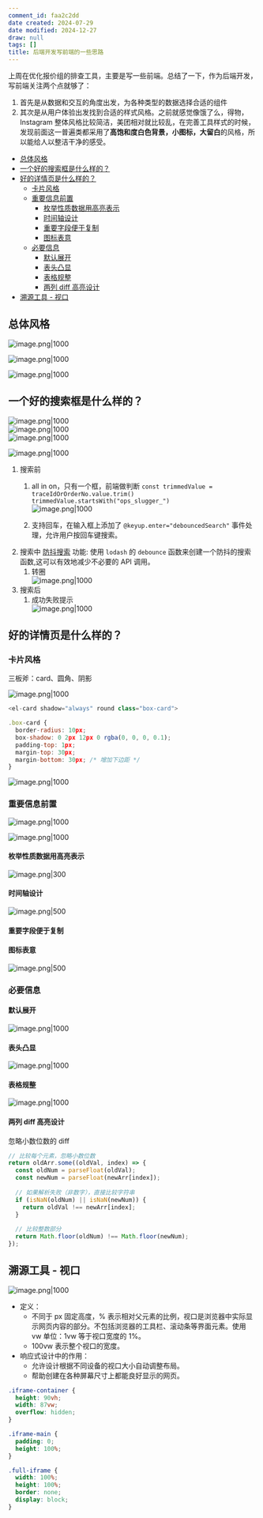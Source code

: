 ```yaml
---
comment_id: faa2c2dd
date created: 2024-07-29
date modified: 2024-12-27
draw: null
tags: []
title: 后端开发写前端的一些思路
---
```

上周在优化报价组的排查工具，主要是写一些前端。总结了一下，作为后端开发，写前端关注两个点就够了：

1. 首先是从数据和交互的角度出发，为各种类型的数据选择合适的组件
2. 其次是从用户体验出发找到合适的样式风格。之前就感觉像饿了么，得物，Instagram 整体风格比较简洁，美团相对就比较乱，在完善工具样式的时候，发现前面这一普遍类都采用了**高饱和度白色背景，小图标，大留白**的风格，所以能给人以整洁干净的感受。

<!-- more -->

- [总体风格](#%E6%80%BB%E4%BD%93%E9%A3%8E%E6%A0%BC)
- [一个好的搜索框是什么样的？](#%E4%B8%80%E4%B8%AA%E5%A5%BD%E7%9A%84%E6%90%9C%E7%B4%A2%E6%A1%86%E6%98%AF%E4%BB%80%E4%B9%88%E6%A0%B7%E7%9A%84%EF%BC%9F)
- [好的详情页是什么样的？](#%E5%A5%BD%E7%9A%84%E8%AF%A6%E6%83%85%E9%A1%B5%E6%98%AF%E4%BB%80%E4%B9%88%E6%A0%B7%E7%9A%84%EF%BC%9F)
	- [卡片风格](#%E5%8D%A1%E7%89%87%E9%A3%8E%E6%A0%BC)
	- [重要信息前置](#%E9%87%8D%E8%A6%81%E4%BF%A1%E6%81%AF%E5%89%8D%E7%BD%AE)
		- [枚举性质数据用高亮表示](#%E6%9E%9A%E4%B8%BE%E6%80%A7%E8%B4%A8%E6%95%B0%E6%8D%AE%E7%94%A8%E9%AB%98%E4%BA%AE%E8%A1%A8%E7%A4%BA)
		- [时间轴设计](#%E6%97%B6%E9%97%B4%E8%BD%B4%E8%AE%BE%E8%AE%A1)
		- [重要字段便于复制](#%E9%87%8D%E8%A6%81%E5%AD%97%E6%AE%B5%E4%BE%BF%E4%BA%8E%E5%A4%8D%E5%88%B6)
		- [图标表意](#%E5%9B%BE%E6%A0%87%E8%A1%A8%E6%84%8F)
	- [必要信息](#%E5%BF%85%E8%A6%81%E4%BF%A1%E6%81%AF)
		- [默认展开](#%E9%BB%98%E8%AE%A4%E5%B1%95%E5%BC%80)
		- [表头凸显](#%E8%A1%A8%E5%A4%B4%E5%87%B8%E6%98%BE)
		- [表格规整](#%E8%A1%A8%E6%A0%BC%E8%A7%84%E6%95%B4)
		- [两列 diff 高亮设计](#%E4%B8%A4%E5%88%97%20diff%20%E9%AB%98%E4%BA%AE%E8%AE%BE%E8%AE%A1)
- [溯源工具 - 视口](#%E6%BA%AF%E6%BA%90%E5%B7%A5%E5%85%B7%20-%20%E8%A7%86%E5%8F%A3)

## 总体风格

![image.png|1000](https://imagehosting4picgo.oss-cn-beijing.aliyuncs.com/imagehosting/fix-dir%2Fpicgo%2Fpicgo-clipboard-images%2F2024%2F07%2F18%2F20-41-15-68faf1a7ec15e6e86680bc2d8432b3fd-20240718204114-c50473.png)

![image.png|1000](https://imagehosting4picgo.oss-cn-beijing.aliyuncs.com/imagehosting/fix-dir%2Fpicgo%2Fpicgo-clipboard-images%2F2024%2F07%2F18%2F20-40-11-836eae405e4cb42d05ec2e43f64dd99c-20240718204010-ab86f4.png)

![image.png|1000](https://imagehosting4picgo.oss-cn-beijing.aliyuncs.com/imagehosting/fix-dir%2Fpicgo%2Fpicgo-clipboard-images%2F2024%2F07%2F18%2F20-29-41-7a5cdea97fdc5926f4fe42241d7c9758-20240718202939-98d492.png)

## 一个好的搜索框是什么样的？

![image.png|1000](https://imagehosting4picgo.oss-cn-beijing.aliyuncs.com/imagehosting/fix-dir%2Fpicgo%2Fpicgo-clipboard-images%2F2024%2F07%2F18%2F20-43-37-7aa750c4886e7a8a4a3697437a684833-20240718204336-76d847.png)  
![image.png|1000](https://imagehosting4picgo.oss-cn-beijing.aliyuncs.com/imagehosting/fix-dir%2Fpicgo%2Fpicgo-clipboard-images%2F2024%2F07%2F18%2F20-43-51-5c383e9625d96348af3f91ce9973ccaf-20240718204351-96793d.png)  
![image.png|1000](https://imagehosting4picgo.oss-cn-beijing.aliyuncs.com/imagehosting/fix-dir%2Fpicgo%2Fpicgo-clipboard-images%2F2024%2F07%2F18%2F22-49-47-2c97155760b34719278f2ecef19bef6e-20240718224946-ecf14e.png)

![image.png|1000](https://imagehosting4picgo.oss-cn-beijing.aliyuncs.com/imagehosting/fix-dir%2Fpicgo%2Fpicgo-clipboard-images%2F2024%2F07%2F18%2F20-31-24-0be3e213b255199785b167ee1dbbdbe7-20240718203123-6dbb41.png)

1. 搜索前
	1. all in on，只有一个框，前端做判断 `const trimmedValue = traceIdOrOrderNo.value.trim()` `trimmedValue.startsWith("ops_slugger_")`  
![image.png|1000](https://imagehosting4picgo.oss-cn-beijing.aliyuncs.com/imagehosting/fix-dir%2Fpicgo%2Fpicgo-clipboard-images%2F2024%2F07%2F25%2F22-20-00-6597385ff758caea268cc7b675c4a955-20240725221959-a6f594.png)

	2. 支持回车，在输入框上添加了 `@keyup.enter="debouncedSearch"` 事件处理，允许用户按回车键搜索。
2. 搜索中 [防抖搜索](防抖搜索.md) 功能: 使用 `lodash` 的 `debounce` 函数来创建一个防抖的搜索函数,这可以有效地减少不必要的 API 调用。
	1. 转圈  
![image.png|1000](https://imagehosting4picgo.oss-cn-beijing.aliyuncs.com/imagehosting/fix-dir%2Fpicgo%2Fpicgo-clipboard-images%2F2024%2F07%2F18%2F20-50-07-b1fa58d410b0283a972225878f32fca3-20240718205007-aaa148.png)
3. 搜索后
	1. 成功失败提示  
![image.png|1000](https://imagehosting4picgo.oss-cn-beijing.aliyuncs.com/imagehosting/fix-dir%2Fpicgo%2Fpicgo-clipboard-images%2F2024%2F07%2F18%2F20-50-33-d7ba3cb770080d4bdbb1c57898462122-20240718205032-1979b4.png)

## 好的详情页是什么样的？

### 卡片风格

三板斧：card、圆角、阴影

![image.png|1000](https://imagehosting4picgo.oss-cn-beijing.aliyuncs.com/imagehosting/fix-dir%2Fpicgo%2Fpicgo-clipboard-images%2F2024%2F07%2F18%2F21-01-48-7928d67174e928f47725ae7cc167f4aa-20240718210147-c5808b.png)

```js
<el-card shadow="always" round class="box-card">

.box-card {  
  border-radius: 10px;  
  box-shadow: 0 2px 12px 0 rgba(0, 0, 0, 0.1);  
  padding-top: 1px;  
  margin-top: 30px;  
  margin-bottom: 30px; /* 增加下边距 */
}
```

![image.png|1000](https://imagehosting4picgo.oss-cn-beijing.aliyuncs.com/imagehosting/fix-dir%2Fpicgo%2Fpicgo-clipboard-images%2F2024%2F07%2F18%2F20-57-31-46c877dbd4f9b63289c0c66010ab67b7-20240718205730-91247b.png)

### 重要信息前置

![image.png|1000](https://imagehosting4picgo.oss-cn-beijing.aliyuncs.com/imagehosting/fix-dir%2Fpicgo%2Fpicgo-clipboard-images%2F2024%2F07%2F18%2F20-55-34-1596ccda367a13aa4cbd98c9fe9517d2-20240718205534-71dc55.png)

![image.png|1000](https://imagehosting4picgo.oss-cn-beijing.aliyuncs.com/imagehosting/fix-dir%2Fpicgo%2Fpicgo-clipboard-images%2F2024%2F07%2F18%2F20-54-26-ed21462953a2f844ba6bf8b6d1e81c04-20240718205425-7339de.png)

#### 枚举性质数据用高亮表示

![image.png|300](https://imagehosting4picgo.oss-cn-beijing.aliyuncs.com/imagehosting/fix-dir%2Fpicgo%2Fpicgo-clipboard-images%2F2024%2F07%2F18%2F21-11-26-58a150f03afcf8c747139315ef229e10-20240718211126-a63a24.png)

#### 时间轴设计

![image.png|500](https://imagehosting4picgo.oss-cn-beijing.aliyuncs.com/imagehosting/fix-dir%2Fpicgo%2Fpicgo-clipboard-images%2F2024%2F07%2F18%2F21-11-41-f4a089ff3005012351271f4460efc432-20240718211140-16a08f.png)

#### 重要字段便于复制

#### 图标表意

![image.png|500](https://imagehosting4picgo.oss-cn-beijing.aliyuncs.com/imagehosting/fix-dir%2Fpicgo%2Fpicgo-clipboard-images%2F2024%2F07%2F18%2F21-12-02-6912fe52ab2f36fb92bb81948f046358-20240718211202-750a78.png)

### 必要信息

#### 默认展开

![image.png|1000](https://imagehosting4picgo.oss-cn-beijing.aliyuncs.com/imagehosting/fix-dir%2Fpicgo%2Fpicgo-clipboard-images%2F2024%2F07%2F18%2F20-55-34-1596ccda367a13aa4cbd98c9fe9517d2-20240718205534-71dc55.png)

#### 表头凸显

![image.png|1000](https://imagehosting4picgo.oss-cn-beijing.aliyuncs.com/imagehosting/fix-dir%2Fpicgo%2Fpicgo-clipboard-images%2F2024%2F07%2F18%2F20-55-15-8c5c42fb22ef666f36e5e0803594f2bb-20240718205514-6053c3.png)

#### 表格规整

![image.png|1000](https://imagehosting4picgo.oss-cn-beijing.aliyuncs.com/imagehosting/fix-dir%2Fpicgo%2Fpicgo-clipboard-images%2F2024%2F07%2F18%2F21-08-06-a0176b1472cfeb78420aa954b4608924-20240718210805-c64bcd.png)

#### 两列 diff 高亮设计

忽略小数位数的 diff

```js
// 比较每个元素，忽略小数位数  
return oldArr.some((oldVal, index) => {  
  const oldNum = parseFloat(oldVal);  
  const newNum = parseFloat(newArr[index]);  
  
  // 如果解析失败（非数字），直接比较字符串  
  if (isNaN(oldNum) || isNaN(newNum)) {  
    return oldVal !== newArr[index];  
  }  
  
  // 比较整数部分  
  return Math.floor(oldNum) !== Math.floor(newNum);  
});
```

## 溯源工具 - 视口

![image.png|1000](https://imagehosting4picgo.oss-cn-beijing.aliyuncs.com/imagehosting/fix-dir%2Fpicgo%2Fpicgo-clipboard-images%2F2024%2F07%2F19%2F15-02-47-ff7821ba74995e70a0cd5e18c6b404be-20240719150245-90ac8d.png)

- 定义：
    - 不同于 px 固定高度，% 表示相对父元素的比例，视口是浏览器中实际显示网页内容的部分。不包括浏览器的工具栏、滚动条等界面元素。使用 vw 单位：1vw 等于视口宽度的 1%。
    - 100vw 表示整个视口的宽度。
- 响应式设计中的作用：
    - 允许设计根据不同设备的视口大小自动调整布局。
    - 帮助创建在各种屏幕尺寸上都能良好显示的网页。

```css
.iframe-container {
  height: 90vh;
  width: 87vw; 
  overflow: hidden; 
}

.iframe-main {
  padding: 0; 
  height: 100%;
}

.full-iframe {
  width: 100%;
  height: 100%;
  border: none; 
  display: block; 
}
```
